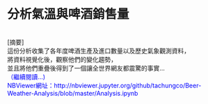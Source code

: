 # 分析氣溫與啤酒銷售量
<br />  
[摘要] <br />  
這份分析收集了各年度啤酒生產及進口數量以及歷史氣象觀測資料，  <br />  
將資料視覺化後，觀察他們的變化趨勢，<br />  
並且將他們重疊後得到了一個讓全世界網友都震驚的事實...  <br />  
<font color="blue">（繼續閱讀...)<font>  <br />    
NBViewer網址：http://nbviewer.jupyter.org/github/tachungco/Beer-Weather-Analysis/blob/master/Analysis.ipynb
